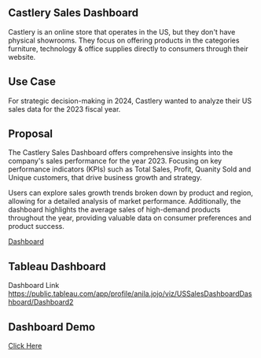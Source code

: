 ##  Castlery Sales Dashboard

Castlery is an online store that operates in the US, but they don't have physical showrooms. They focus on offering products in the categories furniture, technology & office supplies directly to consumers through their website.

## Use Case
For strategic decision-making in 2024, Castlery wanted to analyze their US sales data for the 2023 fiscal year.


## Proposal 
The Castlery Sales Dashboard offers comprehensive insights into the company's sales performance for the year 2023. Focusing on key performance indicators (KPIs) such as Total Sales, Profit, Quanity Sold and Unique customers, that drive business growth and strategy.

Users can explore sales growth trends broken down by product and region, allowing for a detailed analysis of market performance. Additionally, the dashboard highlights the average sales of high-demand products throughout the year, providing valuable data on consumer preferences and product success.

[Dashboard](./assets/Screenshot%202024-05-30%20at%205.30.53 PM.png)

## Tableau Dashboard

Dashboard Link
https://public.tableau.com/app/profile/anila.jojo/viz/USSalesDashboardDashboard/Dashboard2


## Dashboard Demo

[Click Here](https://github.com/anilajojo95/data-analysis-artifacts/blob/main/Sales%20Dashboard/Dashboard.gif)
